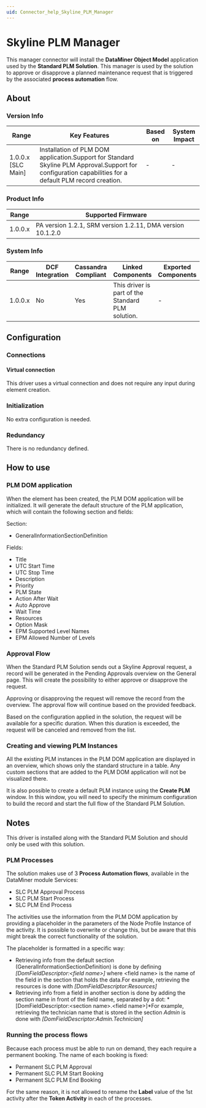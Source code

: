 ```yaml
---
uid: Connector_help_Skyline_PLM_Manager
---
```


# Skyline PLM Manager

This manager connector will install the **DataMiner Object Model** application used by the **Standard PLM Solution**. This manager is used by the solution to approve or disapprove a planned maintenance request that is triggered by the associated **process automation** flow.

## About

### Version Info

| **Range**            | **Key Features**                                                                                                                                        | **Based on** | **System Impact** |
|----------------------|---------------------------------------------------------------------------------------------------------------------------------------------------------|--------------|-------------------|
| 1.0.0.x \[SLC Main\] | Installation of PLM DOM application.Support for Standard Skyline PLM Approval.Support for configuration capabilities for a default PLM record creation. | \-           | \-                |

### Product Info

| **Range** | **Supported Firmware**                                     |
|-----------|------------------------------------------------------------|
| 1.0.0.x   | PA version 1.2.1, SRM version 1.2.11, DMA version 10.1.2.0 |

### System Info

| **Range** | **DCF Integration** | **Cassandra Compliant** | **Linked Components**                             | **Exported Components** |
|-----------|---------------------|-------------------------|---------------------------------------------------|-------------------------|
| 1.0.0.x   | No                  | Yes                     | This driver is part of the Standard PLM solution. | \-                      |

## Configuration

### Connections

#### Virtual connection

This driver uses a virtual connection and does not require any input during element creation.

### Initialization

No extra configuration is needed.

### Redundancy

There is no redundancy defined.

## How to use

### PLM DOM application

When the element has been created, the PLM DOM application will be initialized. It will generate the default structure of the PLM application, which will contain the following section and fields:

Section:

- GeneralInformationSectionDefinition

Fields:

- Title
- UTC Start Time
- UTC Stop Time
- Description
- Priority
- PLM State
- Action After Wait
- Auto Approve
- Wait Time
- Resources
- Option Mask
- EPM Supported Level Names
- EPM Allowed Number of Levels

### Approval Flow

When the Standard PLM Solution sends out a Skyline Approval request, a record will be generated in the Pending Approvals overview on the General page. This will create the possibility to either approve or disapprove the request.

Approving or disapproving the request will remove the record from the overview. The approval flow will continue based on the provided feedback.

Based on the configuration applied in the solution, the request will be available for a specific duration. When this duration is exceeded, the request will be canceled and removed from the list.

### Creating and viewing PLM Instances

All the existing PLM instances in the PLM DOM application are displayed in an overview, which shows only the standard structure in a table. Any custom sections that are added to the PLM DOM application will not be visualized there.

It is also possible to create a default PLM instance using the **Create PLM** window. In this window, you will need to specify the minimum configuration to build the record and start the full flow of the Standard PLM Solution.

## Notes

This driver is installed along with the Standard PLM Solution and should only be used with this solution.

### PLM Processes

The solution makes use of 3 **Process Automation flows**, available in the DataMiner module Services:

- SLC PLM Approval Process
- SLC PLM Start Process
- SLC PLM End Process

The activities use the information from the PLM DOM application by providing a placeholder in the parameters of the Node Profile Instance of the activity. It is possible to overwrite or change this, but be aware that this might break the correct functionality of the solution.

The placeholder is formatted in a specific way:

- Retrieving info from the default section (GeneralInformationSectionDefinition) is done by defining *\[DomFieldDescriptor:\<field name\>\]* where \<field name\> is the name of the field in the section that holds the data.For example, retrieving the resources is done with *\[DomFieldDescriptor:Resources\]*
- Retrieving info from a field in another section is done by adding the section name in front of the field name, separated by a dot: *\[DomFieldDescriptor:\<section name\>.\<field name\>\]*For example, retrieving the technician name that is stored in the section *Admin* is done with *\[DomFieldDescriptor:Admin.Technician\]*

### Running the process flows

Because each process must be able to run on demand, they each require a permanent booking. The name of each booking is fixed:

- Permanent SLC PLM Approval
- Permanent SLC PLM Start Booking
- Permanent SLC PLM End Booking

For the same reason, it is not allowed to rename the **Label** value of the 1st activity after the **Token Activity** in each of the processes.
